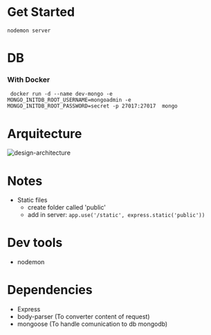 # Get Started
```nodemon server```

# DB

### With Docker
``` docker run -d --name dev-mongo -e MONGO_INITDB_ROOT_USERNAME=mongoadmin -e MONGO_INITDB_ROOT_PASSWORD=secret -p 27017:27017  mongo```

# Arquitecture

![design-architecture](https://static.platzi.com/media/user_upload/diagrama-825e902b-0966-40f0-8231-65b99f7206c1.jpg)

# Notes
- Static files 
    + create folder called 'public'
    + add in server: 
        ``` app.use('/static', express.static('public')) ```

# Dev tools
- nodemon

# Dependencies
- Express
- body-parser (To converter content of request)
- mongoose (To handle comunication to db mongodb)
